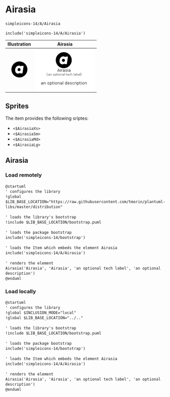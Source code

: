 # Airasia


```text
simpleicons-14/A/Airasia
```

```text
include('simpleicons-14/A/Airasia')
```



| Illustration | Airasia |
| :---: | :---: |
| ![illustration for Illustration](../../simpleicons-14/A/Airasia.png) | ![illustration for Airasia](../../simpleicons-14/A/Airasia.Local.png) |



## Sprites
The item provides the following sriptes:

- `<$AirasiaXs>`
- `<$AirasiaSm>`
- `<$AirasiaMd>`
- `<$AirasiaLg>`





## Airasia

### Load remotely
```plantuml
@startuml
' configures the library
!global $LIB_BASE_LOCATION="https://raw.githubusercontent.com/tmorin/plantuml-libs/master/distribution"

' loads the library's bootstrap
!include $LIB_BASE_LOCATION/bootstrap.puml

' loads the package bootstrap
include('simpleicons-14/bootstrap')

' loads the Item which embeds the element Airasia
include('simpleicons-14/A/Airasia')

' renders the element
Airasia('Airasia', 'Airasia', 'an optional tech label', 'an optional description')
@enduml
```

### Load locally
```plantuml
@startuml
' configures the library
!global $INCLUSION_MODE="local"
!global $LIB_BASE_LOCATION="../.."

' loads the library's bootstrap
!include $LIB_BASE_LOCATION/bootstrap.puml

' loads the package bootstrap
include('simpleicons-14/bootstrap')

' loads the Item which embeds the element Airasia
include('simpleicons-14/A/Airasia')

' renders the element
Airasia('Airasia', 'Airasia', 'an optional tech label', 'an optional description')
@enduml
```

